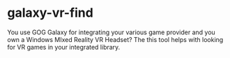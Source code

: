 # galaxy-vr-find
You use GOG Galaxy for integrating your various game provider and you own a Windows MIxed Reality VR Headset? The this tool helps with looking for VR games in your integrated library.
